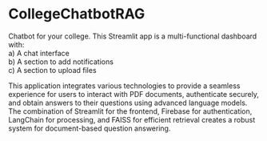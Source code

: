 # CollegeChatbotRAG
Chatbot for your college. This Streamlit app is a multi-functional dashboard with:  
a) A chat interface  
b) A section to add notifications  
c) A section to upload files 


This application integrates various technologies to provide a seamless experience for users to interact with PDF documents, authenticate securely, and obtain answers to their questions using advanced language models. The combination of Streamlit for the frontend, Firebase for authentication, LangChain for processing, and FAISS for efficient retrieval creates a robust system for document-based question answering.
